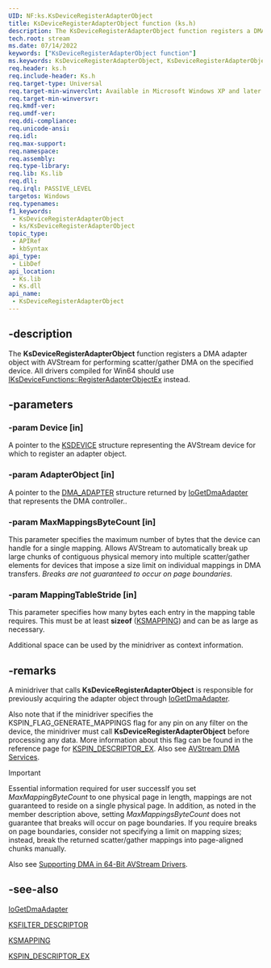 ```yaml
---
UID: NF:ks.KsDeviceRegisterAdapterObject
title: KsDeviceRegisterAdapterObject function (ks.h)
description: The KsDeviceRegisterAdapterObject function registers a DMA adapter object with AVStream for performing scatter/gather DMA on the specified device. All drivers compiled for Win64 should use IKsDeviceFunctions::RegisterAdapterObjectEx instead.
tech.root: stream
ms.date: 07/14/2022
keywords: ["KsDeviceRegisterAdapterObject function"]
ms.keywords: KsDeviceRegisterAdapterObject, KsDeviceRegisterAdapterObject function [Streaming Media Devices], avfunc_59ad20f2-ca31-4fbb-808e-48df3a0c87a8.xml, ks/KsDeviceRegisterAdapterObject, stream.ksdeviceregisteradapterobject
req.header: ks.h
req.include-header: Ks.h
req.target-type: Universal
req.target-min-winverclnt: Available in Microsoft Windows XP and later operating systems and DirectX 8.0 and later DirectX versions.
req.target-min-winversvr: 
req.kmdf-ver: 
req.umdf-ver: 
req.ddi-compliance: 
req.unicode-ansi: 
req.idl: 
req.max-support: 
req.namespace: 
req.assembly: 
req.type-library: 
req.lib: Ks.lib
req.dll: 
req.irql: PASSIVE_LEVEL
targetos: Windows
req.typenames: 
f1_keywords:
 - KsDeviceRegisterAdapterObject
 - ks/KsDeviceRegisterAdapterObject
topic_type:
 - APIRef
 - kbSyntax
api_type:
 - LibDef
api_location:
 - Ks.lib
 - Ks.dll
api_name:
 - KsDeviceRegisterAdapterObject
---
```


## -description

The **KsDeviceRegisterAdapterObject** function registers a DMA adapter object with AVStream for performing scatter/gather DMA on the specified device. All drivers compiled for Win64 should use [IKsDeviceFunctions::RegisterAdapterObjectEx](/windows-hardware/drivers/ddi/ks/nf-ks-iksdevicefunctions-registeradapterobjectex) instead.

## -parameters

### -param Device [in]

A pointer to the [KSDEVICE](/windows-hardware/drivers/ddi/ks/ns-ks-_ksdevice) structure representing the AVStream device for which to register an adapter object.

### -param AdapterObject [in]

A pointer to the [DMA_ADAPTER](/windows-hardware/drivers/ddi/wdm/ns-wdm-_dma_adapter) structure returned by [IoGetDmaAdapter](/windows-hardware/drivers/ddi/wdm/nf-wdm-iogetdmaadapter) that represents the DMA controller..

### -param MaxMappingsByteCount [in]

This parameter specifies the maximum number of bytes that the device can handle for a single mapping. Allows AVStream to automatically break up large chunks of contiguous physical memory into multiple scatter/gather elements for devices that impose a size limit on individual mappings in DMA transfers. *Breaks are not guaranteed to occur on page boundaries.*

### -param MappingTableStride [in]

This parameter specifies how many bytes each entry in the mapping table requires. This must be at least **sizeof** ([KSMAPPING](/windows-hardware/drivers/ddi/ks/ns-ks-_ksmapping)) and can be as large as necessary.

Additional space can be used by the minidriver as context information.

## -remarks

A minidriver that calls **KsDeviceRegisterAdapterObject** is responsible for previously acquiring the adapter object through [IoGetDmaAdapter](/windows-hardware/drivers/ddi/wdm/nf-wdm-iogetdmaadapter).

Also note that if the minidriver specifies the KSPIN_FLAG_GENERATE_MAPPINGS flag for any pin on any filter on the device, the minidriver must call **KsDeviceRegisterAdapterObject** before processing any data. More information about this flag can be found in the reference page for [KSPIN_DESCRIPTOR_EX](/windows-hardware/drivers/ddi/ks/ns-ks-_kspin_descriptor_ex). Also see [AVStream DMA Services](/windows-hardware/drivers/stream/avstream-dma-services).

> [!IMPORTANT]
> Essential information required for user successIf you set *MaxMappingByteCount* to one physical page in length, mappings are not guaranteed to reside on a single physical page. In addition, as noted in the member description above, setting *MaxMappingsByteCount* does not guarantee that breaks will occur on page boundaries. If you require breaks on page boundaries, consider not specifying a limit on mapping sizes; instead, break the returned scatter/gather mappings into page-aligned chunks manually.

Also see [Supporting DMA in 64-Bit AVStream Drivers](/windows-hardware/drivers/stream/supporting-dma-in-64-bit-avstream-drivers).

## -see-also

[IoGetDmaAdapter](/windows-hardware/drivers/ddi/wdm/nf-wdm-iogetdmaadapter)

[KSFILTER_DESCRIPTOR](/windows-hardware/drivers/ddi/ks/ns-ks-_ksfilter_descriptor)

[KSMAPPING](/windows-hardware/drivers/ddi/ks/ns-ks-_ksmapping)

[KSPIN_DESCRIPTOR_EX](/windows-hardware/drivers/ddi/ks/ns-ks-_kspin_descriptor_ex)
